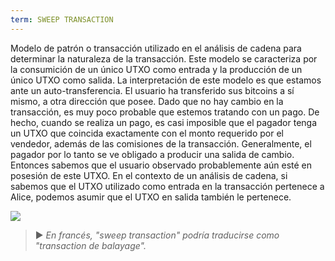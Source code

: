 ```yaml
---
term: SWEEP TRANSACTION
---
```


Modelo de patrón o transacción utilizado en el análisis de cadena para determinar la naturaleza de la transacción. Este modelo se caracteriza por la consumición de un único UTXO como entrada y la producción de un único UTXO como salida. La interpretación de este modelo es que estamos ante un auto-transferencia. El usuario ha transferido sus bitcoins a sí mismo, a otra dirección que posee. Dado que no hay cambio en la transacción, es muy poco probable que estemos tratando con un pago. De hecho, cuando se realiza un pago, es casi imposible que el pagador tenga un UTXO que coincida exactamente con el monto requerido por el vendedor, además de las comisiones de la transacción. Generalmente, el pagador por lo tanto se ve obligado a producir una salida de cambio. Entonces sabemos que el usuario observado probablemente aún esté en posesión de este UTXO. En el contexto de un análisis de cadena, si sabemos que el UTXO utilizado como entrada en la transacción pertenece a Alice, podemos asumir que el UTXO en salida también le pertenece.

![](../../dictionnaire/assets/6.png)

> ► *En francés, "sweep transaction" podría traducirse como "transaction de balayage".*
